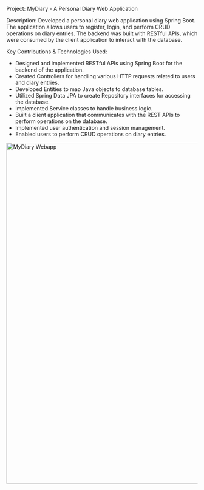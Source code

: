 Project: MyDiary - A Personal Diary Web Application

Description: Developed a personal diary web application using Spring Boot. The application allows users to register, login, and perform CRUD operations on diary entries. The backend was built with RESTful APIs, which were consumed by the client application to interact with the database.

Key Contributions & Technologies Used:

- Designed and implemented RESTful APIs using Spring Boot for the backend of the application.
- Created Controllers for handling various HTTP requests related to users and diary entries.
- Developed Entities to map Java objects to database tables.
- Utilized Spring Data JPA to create Repository interfaces for accessing the database.
- Implemented Service classes to handle business logic.
- Built a client application that communicates with the REST APIs to perform operations on the database.
- Implemented user authentication and session management.
- Enabled users to perform CRUD operations on diary entries.

<img width="900" alt="MyDiary Webapp" src="https://github.com/SyedYakhub/clientapp/assets/87276324/054f28e9-b457-49cf-b81d-d5a0ebee3067">
